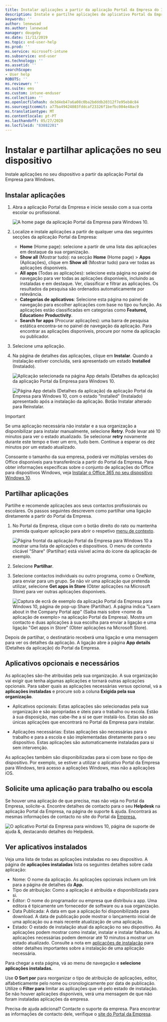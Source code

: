 ```yaml
---
title: Instalar aplicações a partir da aplicação Portal da Empresa do Intune para Windows
description: Instale e partilhe aplicações do aplicativo Portal da Empresa para Windows
keywords: ''
author: lenewsad
ms.author: lanewsad
manager: dougeby
ms.date: 11/11/2019
ms.topic: end-user-help
ms.prod: ''
ms.service: microsoft-intune
ms.subservice: end-user
ms.technology: ''
ms.assetid: ''
searchScope:
- User help
ROBOTS: ''
ms.reviewer: ''
ms.suite: ems
ms.custom: intune-enduser
ms.collection: ''
ms.openlocfilehash: de3d4eb47a6a08c0ba2bdddb20312f7e95eb8c84
ms.sourcegitcommit: a77ba49424803fddcaf23326f1befbc004e48ac9
ms.translationtype: MT
ms.contentlocale: pt-PT
ms.lasthandoff: 05/27/2020
ms.locfileid: "83882201"
---
```

# <a name="install-and-share-apps-on-your-device"></a>Instalar e partilhar aplicações no seu dispositivo

Instale aplicações no seu dispositivo a partir da aplicação Portal da Empresa para Windows.

## <a name="install-apps"></a>Instalar aplicações

1. Abra a aplicação Portal da Empresa e inicie sessão com a sua conta escolar ou profissional.  

    ![A home page da aplicação Portal da Empresa para Windows 10.](./media/RS1_AppDetailsPage_Installed_03.png)
2. Localize e instale aplicações a partir de qualquer uma das seguintes secções da aplicação Portal da Empresa:  

    * **Home** (Home page): selecione a partir de uma lista das aplicações em destaque da sua organização.  
    * **Show all** (Mostrar tudo): na secção **Home** (Home page)  > **Apps** (Aplicações), clique em **Show all** (Mostrar tudo) para ver todas as aplicações disponíveis.  
    * **All apps** (Todas as aplicações): selecione esta página no painel de navegação para ver todas as aplicações disponíveis, incluindo as instaladas e em destaque. Ver, classificar e filtrar as aplicações. Os resultados da pesquisa são ordenados automaticamente por relevância.  
    * **Categorias de aplicativos**: Selecione esta página no painel de navegação para escolher aplicações com base no tipo ou função. As aplicações estão classificadas em categorias como **Featured,** **Education**e **Productivity**.  
    * **Search for apps** (Procurar aplicações): uma barra de pesquisa estática encontra-se no painel de navegação da aplicação. Para encontrar as aplicações disponíveis, procure por nome da aplicação ou publicador.  

3. Selecione uma aplicação.   
4. Na página de detalhes das aplicações, clique em **Instalar**. Quando a instalação estiver concluída, será apresentado um estado **Installed** (Instalado).  

    ![Aplicação selecionada na página App details (Detalhes da aplicação) da aplicação Portal da Empresa para Windows 10.](./media/RS1_AppDetailsPage_Installed_02.png)  
    
    ![Página App details (Detalhes da aplicação) da aplicação Portal da Empresa para Windows 10, com o estado "Installed" (Instalado) apresentado após a instalação da aplicação. Botão Instalar alterado para Reinstalar.](./media/RS1_AppDetailsPage_Installed_01.png)    

> [!IMPORTANT]
> Se uma aplicação necessária não instalar e a sua organização a disponibilizar para instalar manualmente, selecione **Retry**. Pode levar até 10 minutos para ver o estado atualizado. Se selecionar **retry** novamente durante este tempo e tiver um erro, tudo bem. Continue a esperar os dez minutos por um estado atualizado.   

Consoante o tamanho da sua empresa, poderá ver múltiplas versões do Office disponíveis para transferência a partir do Portal da Empresa. Para obter informações específicas sobre o conjunto de aplicações do Office para dispositivos Windows, veja [Instalar o Office 365 no seu dispositivo Windows 10](./install-office-windows.md).

## <a name="share-apps"></a>Partilhar aplicações  
Partilhe e recomende aplicações aos seus contactos profissionais ou escolares. Os passos seguintes descrevem como partilhar uma ligação diretamente a partir do Portal da Empresa.

1. No Portal da Empresa, clique com o botão direito do rato ou mantenha premida qualquer aplicação para abrir o respetivo [menu de contexto](https://docs.microsoft.com//windows/uwp/design/controls-and-patterns/menus).  

    ![Página frontal da aplicação Portal da Empresa para Windows 10 a mostrar uma lista de aplicações e dispositivos. O menu de contexto clicável "Share" (Partilhar) está visível acima do ícone da aplicação de exemplo. ](./media/1808_ShareContext_CP_Windows.png)  

2. Selecione **Partilhar**.
3. Selecione contactos individuais ou outro programa, como o OneNote, para enviar para um grupo. Se não vir uma aplicação que pretenda utilizar, selecione **Get apps in Store** (Obter aplicações na Microsoft Store) para ver outras aplicações disponíveis.  

    ![Captura de ecrã de exemplo da aplicação Portal da Empresa para Windows 10, página de pop-up Share (Partilhar). A página indica "Learn about <example app name> in the Company Portal app" (Saiba mais sobre <nome da aplicação de exemplo> na aplicação Portal da Empresa). Mostra um contacto e duas aplicações à sua escolha para enviar a ligação e uma ligação "Get apps in Store" (Obter aplicações na Microsoft Store). ](./media/1808_ShareApps_CP_Windows.png) 

Depois de partilhar, o destinatário receberá uma ligação e uma mensagem para ver os detalhes da aplicação. A ligação abre a página **App details** (Detalhes da aplicação) do Portal da Empresa. 

## <a name="optional-and-required-apps"></a>Aplicativos opcionais e necessários
As aplicações são-lhe atribuídas pela sua organização. A sua organização vai exigir que tenha algumas aplicações e tornará outras aplicações opcionais. Para saber quais as aplicações necessárias versus opcional, vá a **aplicações instaladas** e procure sob a coluna **Exigida pela sua organização**.  

* Aplicativos opcionais: Estas aplicações são selecionadas pela sua organização e são apropriadas e úteis para o trabalho ou escola. Estão à sua disposição, mas cabe-lhe a si se quer instalá-los. Estas são as únicas aplicações que encontrará no Portal da Empresa para instalar. 

* Aplicações necessárias: Estas aplicações são necessárias para o trabalho e para a escola e são implementadas diretamente para o seu dispositivo. Estas aplicações são automaticamente instaladas para si sem intervenção. 

As aplicações também são disponibilizadas para si com base no tipo de dispositivo. Por exemplo, se estiver a utilizar o aplicativo Portal da Empresa para Windows, terá acesso a aplicações Windows, mas não a aplicações iOS.

## <a name="request-an-app-for-work-or-school"></a>Solicite uma aplicação para trabalho ou escola  
Se houver uma aplicação de que precisa, mas não veja no Portal da Empresa, solicite-a. Encontre detalhes de contacto para o seu **Helpdesk** na aplicação Portal da Empresa, na página de suporte & ajuda. Encontrará as mesmas informações de contacto no site do Portal da [Empresa.](https://go.microsoft.com/fwlink/?linkid=2010980)    

  ![O aplicativo Portal da Empresa para windows 10, página de suporte de ajuda &, destacando detalhes do Helpdesk. ](./media/1812_UCP_Help_Support_helpdesk.png)  

## <a name="view-installed-apps"></a>Ver aplicativos instalados  
Veja uma lista de todas as aplicações instaladas no seu dispositivo. A página de **aplicações instaladas** lista os seguintes detalhes sobre cada aplicação:

* Nome: O nome da aplicação. As aplicações opcionais incluem um link para a página de detalhes da **App.**
* Tipo de atribuição: Como a aplicação é atribuída e disponibilizada para si. 
* Editor: O nome do programador ou empresa que distribuiu a app. Uma editora é tipicamente um fornecedor de software ou a sua organização.  
* Data Publicada: A data em que a aplicação foi disponibilizada para download. A data de publicação pode mostrar o lançamento inicial de uma aplicação ou a mais recente atualização de uma aplicação.
* Estado: O estado de instalação atual da aplicação no seu dispositivo. As aplicações podem mostrar como instalar, instalar e instalar falhados. As aplicações necessárias podem demorar até 10 minutos a mostrar um estado atualizado. Consulte a nota em [aplicações de instalação](#install-apps) para obter detalhes importantes sobre a instalação de uma aplicação necessária. 

Para chegar a esta página, vá ao menu de navegação e **selecione aplicações instaladas.**  


Use **O Sort por** para reorganizar o tipo de atribuição de aplicações, editor, alfabeticamente pelo nome ou cronologicamente por data de publicação. Utilize o **Filter para** limitar as aplicações que vê pelo estado de instalação.  Se não houver aplicações disponíveis, verá uma mensagem de que não foram instaladas aplicações da empresa.  

Precisa de ajuda adicional? Contacte o suporte da empresa. Para encontrar as informações de contacto dele, verifique o [site do Portal da Empresa](https://go.microsoft.com/fwlink/?linkid=2010980).  

